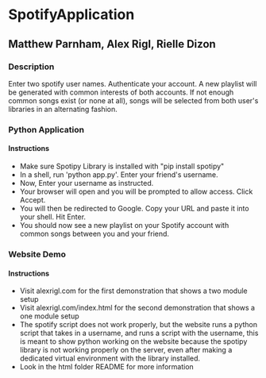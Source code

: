 # SpotifyApplication
## Matthew Parnham, Alex Rigl, Rielle Dizon

### Description
Enter two spotify user names.  Authenticate your account.  A new playlist will be generated with common interests of both accounts.  If not enough common songs exist (or none at all), songs will be selected from both user's libraries in an alternating fashion.





### Python Application

#### Instructions
* Make sure Spotipy Library is installed with "pip install spotipy"
* In a shell, run 'python app.py'. Enter your friend's username.
* Now, Enter your username as instructed.
* Your browser will open and you will be prompted to allow access. Click Accept.
* You will then be redirected to Google.  Copy your URL and paste it into your shell. Hit Enter.
* You should now see a new playlist on your Spotify account with common songs between you and your friend.

### Website Demo

#### Instructions
* Visit alexrigl.com for the first demonstration that shows a two module setup
* Visit alexrigl.com/index.html for the second demonstration that shows a one module setup
* The spotify script does not work properly, but the website runs a python script that takes in a username, and runs a script with the username, this is meant to show python working on the website because the spotipy library is not working properly on the server, even after making a dedicated virtual environment with the library installed. 
* Look in the html folder README for more information
